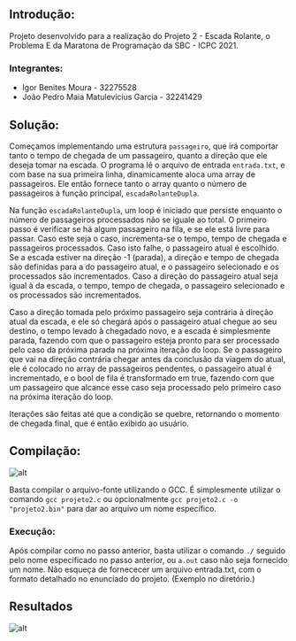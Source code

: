 ## Introdução:

Projeto desenvolvido para a realização do Projeto 2 - Escada Rolante, o Problema E da Maratona de Programação da SBC - ICPC 2021.

### Integrantes:

- Igor Benites Moura - 32275528
- João Pedro Maia Matulevicius Garcia - 32241429

## Solução:

Começamos implementando uma estrutura `passageiro`, que irá comportar tanto o tempo de chegada de um passageiro, quanto a direção que ele deseja tomar na escada. O programa lê o arquivo 
de entrada `entrada.txt`, e com base na sua primeira linha, dinamicamente aloca uma array de passageiros. Ele então fornece tanto o array quanto o número de passageiros à função principal,
`escadaRolanteDupla`.


Na função `escadaRolanteDupla`, um loop é iniciado que persiste enquanto o número de passageiros processados não se iguale ao total. O primeiro passo é verificar se há algum passageiro na
fila, e se ele está livre para passar. Caso este seja o caso, incrementa-se o tempo, tempo de chegada e passageiros processados. Caso isto falhe, o passageiro atual é escolhido.
Se a escada estiver na direção -1 (parada), a direção e tempo de chegada são definidas para a do passageiro atual, e o passageiro selecionado e os processados são incrementados. 
Caso a direção do passageiro atual seja igual à da escada, o tempo, tempo de chegada, o passageiro selecionado e os processados são incrementados. 


Caso a direção tomada pelo próximo passageiro seja contrária à direção atual da escada, e ele só chegará após o passageiro atual chegue ao seu destino, o tempo levado à chegadado novo, 
e a escada é simplesmente parada, fazendo com que o passageiro esteja pronto para ser processado pelo caso da próxima parada na próxima iteração do loop. Se o passageiro que vai na direção
contrária chegar antes da conclusão da viagem do atual, ele é colocado no array de passageiros pendentes, o passageiro atual é incrementado, e o bool de fila é transformado em true, fazendo 
com que um passageiro que alcance esse caso seja processado pelo primeiro caso na próxima iteração do loop.


Iterações são feitas até que a condição se quebre, retornando o momento de chegada final, que é então exibido ao usuário.

## Compilação:


![alt](/Projeto1/assets/compilacao.png)


Basta compilar o arquivo-fonte utilizando o GCC. É simplesmente utilizar o comando `gcc projeto2.c` ou opcionalmente `gcc projeto2.c -o "projeto2.bin"` para dar ao arquivo um nome 
específico.

### Execução:

Após compilar como no passo anterior, basta utilizar o comando `./` seguido pelo nome especificado no passo anterior, ou `a.out` caso não seja fornecido um nome. Não esqueça de fornececer
um arquivo entrada.txt, com o formato detalhado no enunciado do projeto. (Exemplo no diretório.)



## Resultados


![alt](/Projeto1/assets/result.png)


